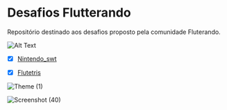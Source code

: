 # Desafios Flutterando

Repositório destinado aos desafios proposto pela comunidade Fluterando.

![Alt Text](https://media.giphy.com/media/WsJzXF8M8tl6w/giphy.gif) 

- [x] [Nintendo_swt](https://www.figma.com/file/EVeqd5Nlgr3MNE2JyespMj/NintendoSwt-Flutterando?node-id=2%3A102)

- [x] [Flutetris](https://user-images.githubusercontent.com/61892998/107865815-3ffac880-6e49-11eb-91d5-072dd56b573b.mp4)




![Theme (1)](https://user-images.githubusercontent.com/61892998/107865818-412bf580-6e49-11eb-9341-e20b3c2833e1.png)

![Screenshot (40)](https://user-images.githubusercontent.com/61892998/107865881-d29b6780-6e49-11eb-9029-fedf03792699.png)